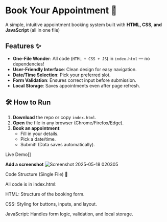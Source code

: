 # Book Your Appointment 📅

A simple, intuitive appointment booking system built with **HTML, CSS, and JavaScript** (all in one file)

## Features ✨
- **One-File Wonder**: All code (`HTML + CSS + JS`) in `index.html` — no dependencies!
- **User-Friendly Interface**: Clean design for easy navigation.
- **Date/Time Selection**: Pick your preferred slot.
- **Form Validation**: Ensures correct input before submission.
- **Local Storage**: Saves appointments even after page refresh.

## 🛠️ How to Run  
1. **Download** the repo or copy `index.html`.  
2. **Open** the file in any browser (Chrome/Firefox/Edge).  
3. **Book an appointment**:  
   - Fill in your details.  
   - Pick a date/time.  
   - Submit! (Data saves automatically). 

Live Demo[]


**Add a screenshot** ![Screenshot 2025-05-18 020305](https://github.com/user-attachments/assets/d325a7b5-bc57-47b2-b4b8-9ff33b6fc066)


Code Structure (Single File) 📂

All code is in index.html:

HTML: Structure of the booking form.

CSS: Styling for buttons, inputs, and layout.

JavaScript: Handles form logic, validation, and local storage.

<!-- Example snippet -->
<!DOCTYPE html>
<html>
<head>
  <title>Book Your Appointment</title>
  <style>
    /* CSS here */
  </style>
</head>
<body>
  <div class="container">
    <!-- Form goes here -->
  </div>
  <script>
    // JS here
  </script>
</body>
</html>
